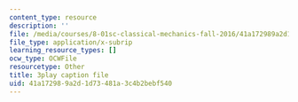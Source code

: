 ```yaml
---
content_type: resource
description: ''
file: /media/courses/8-01sc-classical-mechanics-fall-2016/41a172989a2d1d73481a3c4b2bebf540_VZm6mxu2xlk.srt
file_type: application/x-subrip
learning_resource_types: []
ocw_type: OCWFile
resourcetype: Other
title: 3play caption file
uid: 41a17298-9a2d-1d73-481a-3c4b2bebf540
---
```

